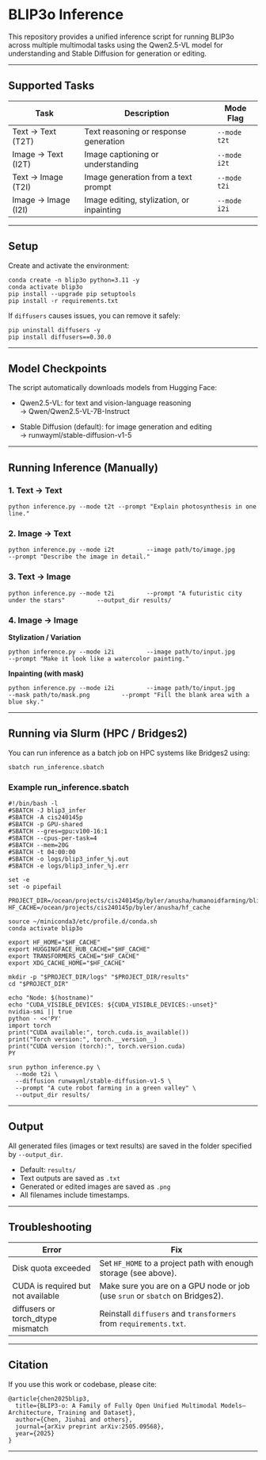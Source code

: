 # BLIP3o Inference

This repository provides a unified inference script for running BLIP3o across multiple multimodal tasks using the Qwen2.5-VL model for understanding and Stable Diffusion for generation or editing.

---

## Supported Tasks

| Task | Description | Mode Flag |
|------|--------------|------------|
| Text → Text (T2T) | Text reasoning or response generation | `--mode t2t` |
| Image → Text (I2T) | Image captioning or understanding | `--mode i2t` |
| Text → Image (T2I) | Image generation from a text prompt | `--mode t2i` |
| Image → Image (I2I) | Image editing, stylization, or inpainting | `--mode i2i` |

---

## Setup

Create and activate the environment:

    conda create -n blip3o python=3.11 -y
    conda activate blip3o
    pip install --upgrade pip setuptools
    pip install -r requirements.txt

If `diffusers` causes issues, you can remove it safely:

    pip uninstall diffusers -y
    pip install diffusers==0.30.0

---

## Model Checkpoints

The script automatically downloads models from Hugging Face:

- Qwen2.5-VL: for text and vision-language reasoning  
  → Qwen/Qwen2.5-VL-7B-Instruct

- Stable Diffusion (default): for image generation and editing  
  → runwayml/stable-diffusion-v1-5

---

## Running Inference (Manually)

### 1. Text → Text

    python inference.py --mode t2t --prompt "Explain photosynthesis in one line."

### 2. Image → Text

    python inference.py --mode i2t         --image path/to/image.jpg         --prompt "Describe the image in detail."

### 3. Text → Image

    python inference.py --mode t2i         --prompt "A futuristic city under the stars"         --output_dir results/

### 4. Image → Image

**Stylization / Variation**

    python inference.py --mode i2i         --image path/to/input.jpg         --prompt "Make it look like a watercolor painting."

**Inpainting (with mask)**

    python inference.py --mode i2i         --image path/to/input.jpg         --mask path/to/mask.png         --prompt "Fill the blank area with a blue sky."

---

## Running via Slurm (HPC / Bridges2)

You can run inference as a batch job on HPC systems like Bridges2 using:

    sbatch run_inference.sbatch

### Example run_inference.sbatch

    #!/bin/bash -l
    #SBATCH -J blip3_infer
    #SBATCH -A cis240145p
    #SBATCH -p GPU-shared
    #SBATCH --gres=gpu:v100-16:1           
    #SBATCH --cpus-per-task=4
    #SBATCH --mem=20G
    #SBATCH -t 04:00:00
    #SBATCH -o logs/blip3_infer_%j.out
    #SBATCH -e logs/blip3_infer_%j.err
    
    set -e
    set -o pipefail

    PROJECT_DIR=/ocean/projects/cis240145p/byler/anusha/humanoidfarming/blip3_baseline
    HF_CACHE=/ocean/projects/cis240145p/byler/anusha/hf_cache

    source ~/miniconda3/etc/profile.d/conda.sh
    conda activate blip3o
    
    export HF_HOME="$HF_CACHE"
    export HUGGINGFACE_HUB_CACHE="$HF_CACHE"
    export TRANSFORMERS_CACHE="$HF_CACHE"
    export XDG_CACHE_HOME="$HF_CACHE"
    
    mkdir -p "$PROJECT_DIR/logs" "$PROJECT_DIR/results"
    cd "$PROJECT_DIR"
    
    echo "Node: $(hostname)"
    echo "CUDA_VISIBLE_DEVICES: ${CUDA_VISIBLE_DEVICES:-unset}"
    nvidia-smi || true
    python - <<'PY'
    import torch
    print("CUDA available:", torch.cuda.is_available())
    print("Torch version:", torch.__version__)
    print("CUDA version (torch):", torch.version.cuda)
    PY
    
    srun python inference.py \
      --mode t2i \
      --diffusion runwayml/stable-diffusion-v1-5 \
      --prompt "A cute robot farming in a green valley" \
      --output_dir results/

---

## Output

All generated files (images or text results) are saved in the folder specified by `--output_dir`.

- Default: `results/`
- Text outputs are saved as `.txt`
- Generated or edited images are saved as `.png`
- All filenames include timestamps.

---

## Troubleshooting

| Error | Fix |
|-------|-----|
| Disk quota exceeded | Set `HF_HOME` to a project path with enough storage (see above). |
| CUDA is required but not available | Make sure you are on a GPU node or job (use `srun` or `sbatch` on Bridges2). |
| diffusers or torch_dtype mismatch | Reinstall `diffusers` and `transformers` from `requirements.txt`. |

---

## Citation

If you use this work or codebase, please cite:

    @article{chen2025blip3,
      title={BLIP3-o: A Family of Fully Open Unified Multimodal Models—Architecture, Training and Dataset},
      author={Chen, Jiuhai and others},
      journal={arXiv preprint arXiv:2505.09568},
      year={2025}
    }

---

